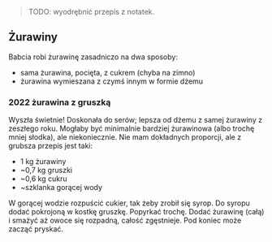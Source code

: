 > TODO: wyodrębnić przepis z notatek.

Żurawiny
--------

Babcia robi żurawinę zasadniczo na dwa sposoby:
- sama żurawina, pocięta, z cukrem (chyba na zimno)
- żurawina wymieszana z czymś innym w formie dżemu


### 2022 żurawina z gruszką

Wyszła świetnie! Doskonała do serów; lepsza od dżemu z samej żurawiny z
zeszłego roku. Mogłaby być minimalnie bardziej żurawinowa (albo trochę mniej
słodka), ale niekoniecznie. Nie mam dokładnych proporcji, ale z grubsza przepis
jest taki:

- 1 kg żurawiny
- ~0,7 kg gruszki
- ~0,6 kg cukru
- ~szklanka gorącej wody

W gorącej wodzie rozpuścić cukier, tak żeby zrobił się syrop. Do syropu dodać
pokrojoną w kostkę gruszkę. Popyrkać trochę. Dodać żurawinę (całą) i smażyć aż
owoce się rozpadną, całość zgęstnieje. Pod koniec może zacząć pryskać.
